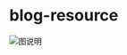 # blog-resource
![图说明](https://raw.githubusercontent.com/xiziyoung/blog-resource/main/go_young/img/XXX.png)
